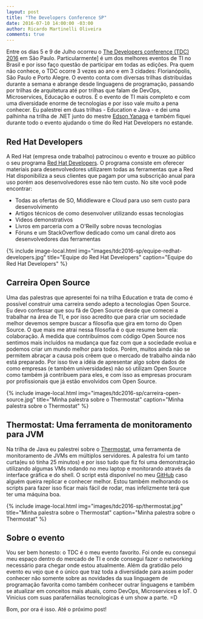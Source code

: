 ```yaml
---
layout: post
title: "The Developers Conference SP"
date: 2016-07-10 14:00:00 -03:00
author: Ricardo Martinelli Oliveira
comments: true
---
```


Entre os dias 5 e 9 de Julho ocorreu o [The Developers conference (TDC) 2016][tdc-site] em São Paulo. Particularmente]
é um dos melhores eventos de TI no Brasil e por isso faço questão de participar em todas as edições. Pra quem não
conhece, o TDC ocorre 3 vezes ao ano e em 3 cidades: Florianópolis, São Paulo e Porto Alegre.
O evento conta com diversas trilhas distribuídas durante a semana e abrange desde linguagens de programação, passando
por trilhas de arquitetura até por trilhas que falam de DevOps, Microservices, Educação e outros. É o evento de TI mais
completo e com uma diversidade enorme de tecnologias e por isso vale muito a pena conhecer.
Eu palestrei em duas trilhas - Education e Java -  e dei uma palhinha na trilha de .NET junto do mestre [Edson Yanaga][yanaga-perfil]
e também fiquei durante todo o evento ajudando o time do Red Hat Developers no estande.   

Red Hat Developers
------------------
A Red Hat (empresa onde trabalho) patrocinou o evento e trouxe ao público o seu programa [Red Hat Developers][redhat-dev]. 
O programa consiste em oferecer materiais para desenvolvedores utilizarem todas as ferramentas que a Red Hat disponibiliza 
a seus clientes que pagam por uma subscrição anual para uso porém aos desenvolvedores esse não tem custo.
No site você pode encontrar:

* Todas as ofertas de SO, Middleware e Cloud para uso sem custo para desenvolvimento
* Artigos técnicos de como desenvolver utilizando essas tecnologias
* Videos demonstrativos
* Livros em parceria com a O'Reilly sobre novas tecnologias
* Fóruns e um StackOverflow dedicado como um canal direto aos desenvolvedores das ferramentas


{% include image-local.html
        img="images/tdc2016-sp/equipe-redhat-developers.jpg"
        title="Equipe do Red Hat Developers"
        caption="Equipe do Red Hat Developers" %}

Carreira Open Source
--------------------
Uma das palestras que apresentei foi na trilha Education e trata de como é possível construir uma carreira sendo adepto a
tecnologias Open Source. Eu devo confessar que sou fã de Open Source desde que comecei a trabalhar na área de TI, e por
isso acredito que para criar um sociedade melhor devemos sempre buscar a filosofia que gira em torno do Open Source. O
que mais me atrai nessa filosofia é o que resume bem ela: colaboração. À medida que contribuímos com código Open Source 
nos sentimos mais incluídos na mudança que faz com que a sociedade evolua e podemos criar um mundo melhor para todos.
Porém, muitos ainda não se permitem abraçar a causa pois crêem que o mercado de trabalho ainda não está preparado. Por 
isso tive a idéia de apresentar algo sobre dados de como empresas (e também universidades) não só utilizam Open Source como
também já contribuem para eles, e com isso as empresas procuram por profissionais que já estão envolvidos com Open Source. 

{% include image-local.html
        img="images/tdc2016-sp/carreira-open-source.jpg"
        title="Minha palestra sobre o Thermostat"
        caption="Minha palestra sobre o Thermostat" %}


Thermostat: Uma ferramenta de monitoramento para JVM
----------------------------------------------------
Na trilha de Java eu palestrei sobre o [Thermostat][thermostat-site], uma ferramenta de monitoramento de JVMs em múltiplos
servidores. A palestra foi um tanto curta(eu só tinha 25 minutos) e por isso tudo que fiz foi uma demonstração utilizando
algumas VMs rodando no meu laptop e monitorando através da interface gráfica e do shell. O script está disponível no meu
[GitHub][thermostat-repo] caso alguém queira replicar e conhecer melhor. Estou também melhorando os scripts para fazer
isso ficar mais fácil de rodar, mas infelizmente terá que ter uma máquina boa.

{% include image-local.html
        img="images/tdc2016-sp/thermostat.jpg"
        title="Minha palestra sobre o Thermostat"
        caption="Minha palestra sobre o Thermostat" %}

Sobre o evento
--------------
Vou ser bem honesto: o TDC é o meu evento favorito. Foi onde eu consegui meu espaço dentro do mercado de TI e onde consegui
fazer o networking necessário para chegar onde estou atualmente. Além da gratidão pelo evento eu vejo que é o único que
traz toda a diversidade para assim poder conhecer não somente sobre as novidades da sua linguagem de programação favorita
como também conhecer outrar linguagens e também se atualizar em conceitos mais atuais, como DevOps, Microservices e IoT.
O Vinicius com suas parafernálias tecnologicas é um show a parte. =D

Bom, por ora é isso. Até o próximo post!


[tdc-site]: http://www.thedevelopersconference.com.br/
[yanaga-perfil]: https://www.linkedin.com/in/yanaga
[redhat-dev]: http://developers.redhat.com
[thermostat-site]: http://icedtea.classpath.org/thermostat
[slideshare-perfil]: http://www.slideshare.net/rimolive
[thermostat-repo]: https://github.com/rimolive/vagrant-machines/tree/master/thermostat-multi-machine-demo
